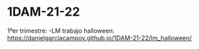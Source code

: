 # 1DAM-21-22

1ºer trimestre:
  -LM trabajo halloween: https://danielgarciacampoy.github.io/1DAM-21-22/lm_halloween/
